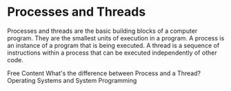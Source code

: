 # Processes and Threads

Processes and threads are the basic building blocks of a computer program. They are the smallest units of execution in a program. A process is an instance of a program that is being executed. A thread is a sequence of instructions within a process that can be executed independently of other code.

<ResourceGroupTitle>Free Content</ResourceGroupTitle>
<BadgeLink colorScheme='yellow' badgeText='Read' href='https://www.quora.com/What-is-the-difference-between-a-process-and-a-thread'>What's the difference between Process and a Thread?</BadgeLink>
<BadgeLink colorScheme='red' badgeText='Watch' href='https://archive.org/details/ucberkeley-webcast-PL-XXv-cvA_iBDyz-ba4yDskqMDY6A1w_c'>Operating Systems and System Programming</BadgeLink>
